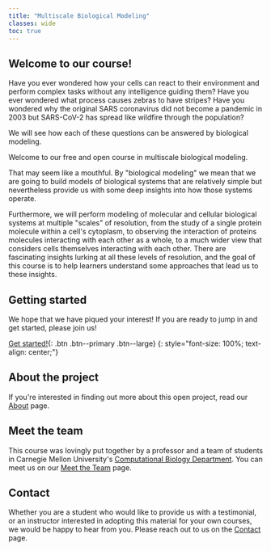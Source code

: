```yaml
---
title: "Multiscale Biological Modeling"
classes: wide
toc: true
---
```


## Welcome to our course!

Have you ever wondered how your cells can react to their environment and perform complex tasks without any intelligence guiding them? Have you ever wondered what process causes zebras to have stripes?  Have you wondered why the original SARS coronavirus did not become a pandemic in 2003 but SARS-CoV-2 has spread like wildfire through the population?

We will see how each of these questions can be answered by biological modeling.

Welcome to our free and open course in multiscale biological modeling.

That may seem like a mouthful. By "biological modeling" we mean that we are going to build  models of biological systems that are relatively simple but nevertheless provide us with some deep insights into how those systems operate.

Furthermore, we will perform modeling of molecular and cellular biological systems at multiple "scales" of resolution, from the study of a single protein molecule within a cell's cytoplasm, to observing the interaction of proteins molecules interacting with each other as a whole, to a much wider view that considers cells themselves interacting with each other.  There are fascinating insights lurking at all these levels of resolution, and the goal of this course is to help learners understand some approaches that lead us to these insights.

## Getting started

We hope that we have piqued your interest! If you are ready to jump in and get started, please join us!

[Get started!](prologue){: .btn .btn--primary .btn--large}
{: style="font-size: 100%; text-align: center;"}

## About the project

If you're interested in finding out more about this open project, read our [About](about) page.

## Meet the team

This course was lovingly put together by a professor and a team of students in Carnegie Mellon University's [Computational Biology Department](http://cbd.cmu.edu).  You can meet us on our [Meet the Team](meet-the-team) page.

## Contact

Whether you are a student who would like to provide us with a testimonial, or an instructor interested in adopting this material for your own courses, we would be happy to hear from you.  Please reach out to us on the [Contact](contact) page.
